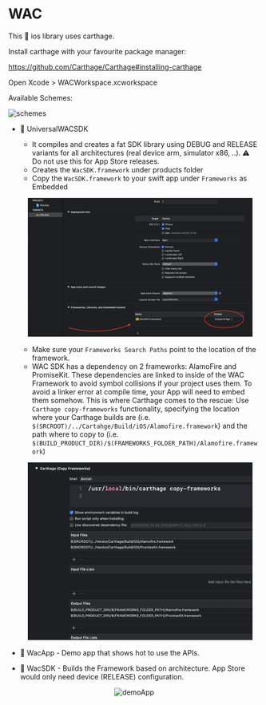 # WAC
This :iphone: ios library uses carthage.

Install carthage with your favourite package manager:

https://github.com/Carthage/Carthage#installing-carthage

Open Xcode > WACWorkspace.xcworkspace

Available Schemes:

<img src="https://github.com/gianpac/WAC/blob/master/schemes.png" alt="schemes" width="170px"/>

- :hammer: UniversalWACSDK 
  - It compiles and creates a fat SDK library using DEBUG and RELEASE variants for all architectures (real device arm, simulator x86, ..). :warning: Do not use this for App Store releases.
  - Creates the `WacSDK.framework` under products folder
  - Copy the `WacSDK.framework` to your swift app under `Frameworks` as Embedded
  
  <p align="center">
    <img src="Drag_Framework.png" alt="Drag Framework" width="450px"/>
  <p/>


  - Make sure your `Frameworks Search Paths` point to the location of the framework.
  - WAC SDK has a dependency on 2 frameworks: AlamoFire and PromiseKit. These dependencies are linked to inside of the WAC Framework to avoid symbol collisions if your project uses them. To avoid a linker error at compile time, your App will need to embed them somehow. This is where Carthage comes to the rescue: Use `Carthage copy-frameworks` functionality, specifying the location where your Carthage builds are (i.e. `$(SRCROOT)/../Cartahge/Build/iOS/Alamofire.framework`) and the path where to copy to (i.e. `$(BUILD_PRODUCT_DIR)/$(FRAMEWORKS_FOLDER_PATH)/Alamofire.framework`)
  
  <p align="center">
    <img src="Carthage_Copy_Frameworks.png" alt="Carthage_Copy_Frameworks" width="450px"/>
  <p/>
 
- :crystal_ball: WacApp - Demo app that shows hot to use the APIs.
- :lock_with_ink_pen: WacSDK - Builds the Framework based on architecture. App Store would only need device (RELEASE) configuration.


<p align="center">
  <img src="https://github.com/gianpac/WAC/blob/master/demoapp.png" alt="demoApp" width="300px"/>
<p/>
